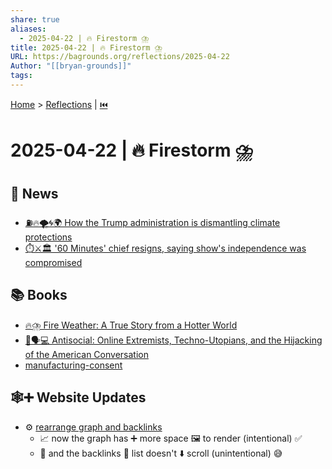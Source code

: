 ```yaml
---
share: true
aliases:
  - 2025-04-22 | 🔥 Firestorm ⛈️
title: 2025-04-22 | 🔥 Firestorm ⛈️
URL: https://bagrounds.org/reflections/2025-04-22
Author: "[[bryan-grounds]]"
tags: 
---
```

[Home](../index.md) > [Reflections](./index.md) | [⏮️](./2025-04-21.md)  
# 2025-04-22 | 🔥 Firestorm ⛈️  
## 📰 News  
- [⛽🔥🌪️🌀🌍 How the Trump administration is dismantling climate protections](../videos/how-the-trump-administration-is-dismantling-climate-protections.md)  
- [⏱️⚔️🏛️ '60 Minutes' chief resigns, saying show's independence was compromised](../articles/60-minutes-chief-resigns-saying-shows-independence-was-compromised.md)  
  
## 📚 Books  
- [🔥⛈️ Fire Weather: A True Story from a Hotter World](../books/fire-weather.md)  
- [🙅🗣️💻 Antisocial: Online Extremists, Techno-Utopians, and the Hijacking of the American Conversation](../books/antisocial-online-extremists-techno-utopians-and-the-hijacking-of-the-american-conversation.md)  
- [manufacturing-consent](../books/manufacturing-consent.md)  
  
## 🕸️➕ Website Updates  
- ⚙️ [rearrange graph and backlinks](https://github.com/bagrounds/obsidian-github-publisher-sync/commit/7708e04d9d77ce014b2cc239a6c7283f31248d9e)  
    - 📈 now the graph has ➕ more space 🖼️ to render (intentional) ✅  
    - 🔗 and the backlinks 📜 list doesn't ⬇️ scroll (unintentional) 😅  
